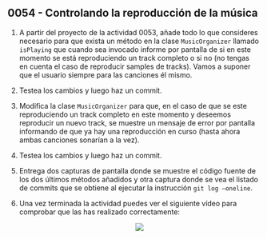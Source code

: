 ## 0054 - Controlando la reproducción de la música

1. A partir del proyecto de la actividad 0053, añade todo lo que consideres necesario para que exista un método en la clase `MusicOrganizer` llamado `isPlaying` que cuando sea invocado informe por pantalla de si en este momento se está reproduciendo un track completo o si no (no tengas en cuenta el caso de reproducir samples de tracks). Vamos a suponer que el usuario siempre para las canciones él mismo.
2. Testea los cambios y luego haz un commit.
3. Modifica la clase `MusicOrganizer` para que, en el caso de que se este reproduciendo un track completo en este momento y deseemos reproducir un nuevo track, se muestre un mensaje de error por pantalla informando de que ya hay una reproducción en curso (hasta ahora ambas canciones sonarían a la vez).
4. Testea los cambios y luego haz un commit.
5. Entrega dos capturas de pantalla donde se muestre el código fuente de los dos últimos métodos añadidos y otra captura donde se vea el listado de commits que se obtiene al ejecutar la instrucción `git log —oneline`.
6. Una vez terminada la actividad puedes ver el siguiente vídeo para comprobar que las has realizado correctamente:

    <div align="center">
    <a href="https://youtu.be/aSh9d8UDQQs"><img src="https://img.youtube.com/vi/aSh9d8UDQQs/0.jpg" ></a>
    </div>
    <br>

